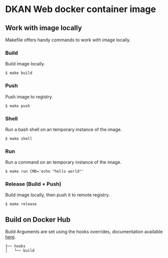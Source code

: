 # DKAN Web docker container image

## Work with image locally
Makefile offers handy commands to work with image locally.

### Build
Build image locally.
```
$ make build
```

### Push
Push image to registry.
```
$ make push
```

### Shell
Run a bash shell on an temporary instance of the image.
```
$ make shell
```

### Run
Run a command on an temporary instance of the image.
```
$ make run CMD='echo "hello world"'
```

### Release (Build + Push)
Build image locally, then push it to remote registry.
```
$ make release
```

## Build on Docker Hub
Build Arguments are set using the hooks overrides, documentation available [here](https://docs.docker.com/docker-hub/builds/advanced/#override-build-test-or-push-commands).

```
├── hooks
│   └── build
```
